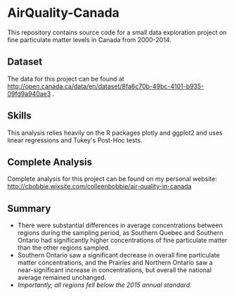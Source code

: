 # AirQuality-Canada
This repository contains source code for a small data exploration project on fine particulate matter levels in Canada from 2000-2014.

## Dataset
The data for this project can be found at http://open.canada.ca/data/en/dataset/8fa6c70b-49bc-4101-b935-09fd9a940ae3 .

## Skills
This analysis relies heavily on the R packages plotly and ggplot2 and uses linear regressions and Tukey's Post-Hoc tests.

## Complete Analysis
Complete analysis for this project can be found on my personal website: http://cbobbie.wixsite.com/colleenbobbie/air-quality-in-canada

## Summary
  * There were substantial differences in average concentrations between regions during the sampling period, as Southern Quebec and Southern Ontario had significantly higher concentrations of fine particulate matter than the other regions sampled. 
  * Southern Ontario saw a significant decrease in overall fine particulate matter concentrations, and the Prairies and Northern Ontario saw a near-significant increase in concentrations, but overall the national average remained unchanged.
  * *Importantly, all regions fell below the 2015 annual standard.*
